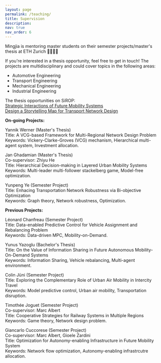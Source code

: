 ```yaml
---
layout: page
permalink: /teaching/
title: Supervision
description: 
nav: true
nav_order: 6
---
```


Mingjia is mentoring master students on their semester projects/master's thesis at ETH Zurich :woman_student::man_student:

If you're interested in a thesis opportunity, feel free to get in touch! The projects are multidisciplinary and could cover topics in the following areas:
* Automotive Engineering
* Transport Engineering
* Mechanical Engineering
* Industrial Engineering

The thesis opportunities on SiROP: \
[Strategic Interactions of Future Mobility Systems](https://sirop.org/app/c62b4682-d2f1-460b-969c-6b739c36e6ea?_s=TwYdU2RY4vlQor-1&_k=TWKCQtaf6fBs5Xu6&4)\
 [Design a Storytelling Map for Transport Network Design](https://sirop.org/app/b6aad42e-78d6-4db1-a986-d56dbb6a58a4?_k=9kYsVQgUTD8dSFkD)

 **On-going Projects:**

 Yannik Werner (Master's Thesis)\
 Title: A VCG-based Framework for Multi-Regional Network Design Problem\
 Keywords: Vickery-Clarke-Groves (VCG) mechanism, Hierarchical multi-agent system,  Investment allocation.

 Jan Ghadamian (Master's Thesis)\
 Co-supervisor: Zhiyu He\
 Title: Hierarchical Decision-making in Layered Urban Mobility Systems\
 Keywords: Multi-leader multi-follower stackelberg game, Model-free optimization.

 Yunpeng Ye (Semester Project)\
 Title: Enhacing Transportation Network Robustness via Bi-objective Optimization\
 Keywords: Graph theory, Network robustness, Optimization.
 
**Previous Projects:**

 Léonard Chanfreau (Semester Project)\
 Title: Data-enabled Predictive Control for Vehicle Assignment and Rebalancing Problem\
 Keywords: Data-driven MPC,  Mobility-on-Demand.

 Yunus Yazoglu (Bachelor's Thesis)\
 Title: On the Value of Information Sharing in Future Autonomous Mobility-On-Demand Systems\
 Keywords: Information Sharing, Vehicle rebalancing, Multi-agent environment.

 Colin Jüni (Semester Project)\
 Title: Exploring the Complementary
 Role of Urban Air Mobility in Intercity Travel\
 Keywords: Model predictive control, Urban air mobility, Transportation disruption.

 Timothée Joguet (Semester Project)\
 Co-supervisor: Marc Albert\
 Title: Cooperative Strategies for Railway Systems in Multiple Regions\
 Keywords: Game theory, Network design problem.


 Giancarlo Cuccorese (Semester Project)\
 Co-supervisor: Marc Albert, Gioele Zardini\
 Title: Optimization for Autonomy-enabling Infrastructure in Future Mobility System\
 Keywords: Network flow optimization, Autonomy-enabling infrastrcutre allocation.
